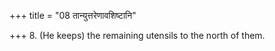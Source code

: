 +++
title = "08 तान्युत्तरेणावशिष्टानि"

+++
8. (He keeps) the remaining utensils to the north of them.  
